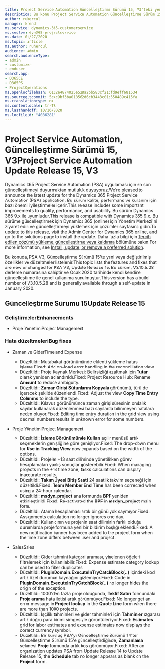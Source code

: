 ```yaml
---
title: Project Service Automation Güncelleştirme Sürümü 15, V3'teki yenilikler veya değişiklikler
description: Bu konu Project Service Automation Güncelleştirme Sürüm 15, V3'teki yenilikler hakkında bilgi sağlar.
author: ruhercul
manager: kfend
ms.service: dynamics-365-customerservice
ms.custom: dyn365-projectservice
ms.date: 01/27/2020
ms.topic: article
ms.author: ruhercul
audience: Admin
search.audienceType:
- admin
- customizer
- enduser
search.app:
- D365CE
- D365PS
- ProjectOperations
ms.openlocfilehash: 6112e4874025e528a2bb583cf215fd9eff681534
ms.sourcegitcommit: 5c4c9bf3ba018562d6cb3443c01d550489c415fa
ms.translationtype: HT
ms.contentlocale: tr-TR
ms.lasthandoff: 10/16/2020
ms.locfileid: "4086281"
---
```

# <a name="project-service-automation-update-release-15-v3"></a><span data-ttu-id="fe7a2-103">Project Service Automation, Güncelleştirme Sürümü 15, V3</span><span class="sxs-lookup"><span data-stu-id="fe7a2-103">Project Service Automation Update Release 15, V3</span></span>

<span data-ttu-id="fe7a2-104">Dynamics 365 Project Service Automation (PSA) uygulaması için en son güncelleştirmeyi duyurmaktan mutluluk duyuyoruz.</span><span class="sxs-lookup"><span data-stu-id="fe7a2-104">We’re pleased to announce the latest update for the Dynamics 365 Project Service Automation (PSA) application.</span></span> <span data-ttu-id="fe7a2-105">Bu sürüm kalite, performans ve kullanım için bazı önemli iyileştirmeler içerir.</span><span class="sxs-lookup"><span data-stu-id="fe7a2-105">This release includes some important improvements to quality, performance, and usability.</span></span> <span data-ttu-id="fe7a2-106">Bu sürüm Dynamics 365 9.x ile uyumludur.</span><span class="sxs-lookup"><span data-stu-id="fe7a2-106">This release is compatible with Dynamics 365 9.x.</span></span> <span data-ttu-id="fe7a2-107">Bu sürüme güncelleştirmek için Dynamics 365 (online) için Yönetim Merkezi'ni ziyaret edin ve güncelleştirmeyi yüklemek için çözümler sayfasına gidin.</span><span class="sxs-lookup"><span data-stu-id="fe7a2-107">To update to this release, visit the Admin Center for Dynamics 365 online, and go to the solutions page to install the update.</span></span> <span data-ttu-id="fe7a2-108">Daha fazla bilgi için [Tercih edilen çözümü yükleme, güncelleştirme veya kaldırma](https://docs.microsoft.com/power-platform/admin/install-remove-preferred-solution) bölümüne bakın.</span><span class="sxs-lookup"><span data-stu-id="fe7a2-108">For more information, see [Install, update, or remove a preferred solution](https://docs.microsoft.com/power-platform/admin/install-remove-preferred-solution).</span></span>

<span data-ttu-id="fe7a2-109">Bu konuda, PSA V3, Güncelleştirme Sürümü 15'te yeni veya değiştirilmiş özellikler ve düzeltmeler listelenir.</span><span class="sxs-lookup"><span data-stu-id="fe7a2-109">This topic lists the features and fixes that are new or changed for PSA V3, Update Release 15.</span></span> <span data-ttu-id="fe7a2-110">Bu sürüm, V3.10.5.28 derleme numarasına sahiptir ve Ocak 2020 tarihinde kendi kendine güncelleştirme ile genel kullanıma sunulmuştur.</span><span class="sxs-lookup"><span data-stu-id="fe7a2-110">This version has a build number of V3.10.5.28 and is generally available through a self-update in January 2020.</span></span>

## <a name="update-release-15"></a><span data-ttu-id="fe7a2-111">Güncelleştirme Sürümü 15</span><span class="sxs-lookup"><span data-stu-id="fe7a2-111">Update Release 15</span></span> 

### <a name="enhancements"></a><span data-ttu-id="fe7a2-112">Geliştirmeler</span><span class="sxs-lookup"><span data-stu-id="fe7a2-112">Enhancements</span></span>

- <span data-ttu-id="fe7a2-113">Proje Yönetimi</span><span class="sxs-lookup"><span data-stu-id="fe7a2-113">Project Management</span></span>

### <a name="bug-fixes"></a><span data-ttu-id="fe7a2-114">Hata düzeltmeleri</span><span class="sxs-lookup"><span data-stu-id="fe7a2-114">Bug fixes</span></span>

- <span data-ttu-id="fe7a2-115">Zaman ve Gider</span><span class="sxs-lookup"><span data-stu-id="fe7a2-115">Time and Expense</span></span>

  - <span data-ttu-id="fe7a2-116">Düzeltildi: Mutabakat görünümünde eklenti yükleme hatası işleme.</span><span class="sxs-lookup"><span data-stu-id="fe7a2-116">Fixed: Add on-load error handling in the reconciliation view.</span></span>
  - <span data-ttu-id="fe7a2-117">Düzeltildi: Proje Kaynak Merkezi: Belirsizliği azaltmak için **Tutar** olarak yeniden adlandırıldı.</span><span class="sxs-lookup"><span data-stu-id="fe7a2-117">Fixed: Project Resource Hub: Rename **Amount** to reduce ambiguity.</span></span>
  - <span data-ttu-id="fe7a2-118">Düzeltildi: **Zaman Girişi Sütunlarını Kopyala** görünümü, türü de içerecek şekilde düzenlendi.</span><span class="sxs-lookup"><span data-stu-id="fe7a2-118">Fixed: Adjust the view **Copy Time Entry Columns** to include the type.</span></span>
  - <span data-ttu-id="fe7a2-119">Düzeltildi: Kılavuz görünümünde zaman girişi süresinin ondalık sayılar kullanarak düzenlenmesi bazı sayılarda bilinmeyen hatalara neden oluyor.</span><span class="sxs-lookup"><span data-stu-id="fe7a2-119">Fixed: Editing time entry duration in the grid view using decimal numbers results in unknown error for some numbers.</span></span>

- <span data-ttu-id="fe7a2-120">Proje Yönetimi</span><span class="sxs-lookup"><span data-stu-id="fe7a2-120">Project Management</span></span>

  - <span data-ttu-id="fe7a2-121">Düzeltildi: **İzleme Görünümünde Kullan** açılır menüsü artık seçeneklerin genişliğine göre genişliyor.</span><span class="sxs-lookup"><span data-stu-id="fe7a2-121">Fixed: The drop-down menu for **Use in Tracking View** now expands based on the width of the options.</span></span>
  - <span data-ttu-id="fe7a2-122">Düzeltildi: Projeler +13 saat diliminde yönetilirken görev hesaplamaları yanlış sonuçlar gösterebilir.</span><span class="sxs-lookup"><span data-stu-id="fe7a2-122">Fixed: When managing projects in the +13 time zone, tasks calculations can display inaccurate results.</span></span>
  - <span data-ttu-id="fe7a2-123">Düzeltildi: **Takım Üyesi Bitiş Saati** 24 saatlik takvim seçeneği için düzeltildi.</span><span class="sxs-lookup"><span data-stu-id="fe7a2-123">Fixed: **Team Member End Time** has been corrected when using a 24-hour calendar.</span></span>
  - <span data-ttu-id="fe7a2-124">Düzeltildi: **msdyn_project** ana formunda **BPF** yeniden etkinleştirildi.</span><span class="sxs-lookup"><span data-stu-id="fe7a2-124">Fixed: Re-activated the **BPF** in **msdyn_project** main form.</span></span>
  - <span data-ttu-id="fe7a2-125">Düzeltildi: Atama hesaplaması artık bir günü yok saymıyor.</span><span class="sxs-lookup"><span data-stu-id="fe7a2-125">Fixed: Assignments calculation no longer ignores one day.</span></span>
  - <span data-ttu-id="fe7a2-126">Düzeltildi: Kullanıcının ve projenin saat diliminin farklı olduğu durumlarda proje formuna yeni bir bildirim başlığı eklendi.</span><span class="sxs-lookup"><span data-stu-id="fe7a2-126">Fixed: A new notification banner has been added to the project form when the time zone differs between user and project.</span></span>

- <span data-ttu-id="fe7a2-127">Sales</span><span class="sxs-lookup"><span data-stu-id="fe7a2-127">Sales</span></span>

  - <span data-ttu-id="fe7a2-128">Düzeltildi: Gider tahmini kategori araması, yinelenen öğeleri filtrelemek için kullanılabilir.</span><span class="sxs-lookup"><span data-stu-id="fe7a2-128">Fixed: Expense estimate category lookup can be used to filter duplicates.</span></span>
  - <span data-ttu-id="fe7a2-129">Düzeltildi: **PluginDomain.ExecuteInTryCatchBlock(..)** içindeki kod artık özel durumun kaynağını gizlemiyor.</span><span class="sxs-lookup"><span data-stu-id="fe7a2-129">Fixed: Code in **PluginDomain.ExecuteInTryCatchBlock(..)** no longer hides the origin of the exception.</span></span>
  - <span data-ttu-id="fe7a2-130">Düzeltildi: 1000'den fazla proje olduğunda, **Teklif Satırı** formundaki **Proje arama** hata iletisi artık görünmüyor.</span><span class="sxs-lookup"><span data-stu-id="fe7a2-130">Fixed: No longer get an error message in **Project lookup** in the **Quote Line** form when there are more than 1000 projects.</span></span>
  - <span data-ttu-id="fe7a2-131">Düzeltildi: İşçilik tahminleri ve gider tahminleri için **Tahminler** ızgarası artık doğru para birimi simgesiyle görüntüleniyor.</span><span class="sxs-lookup"><span data-stu-id="fe7a2-131">Fixed: **Estimates** grid for labor estimates and expense estimates now displays the correct currency symbol.</span></span>
  - <span data-ttu-id="fe7a2-132">Düzeltildi: Bir kuruluş PSA'yı Güncelleştirme Sürümü 14'ten Güncelleştirme Sürümü 15'e güncelleştirdiğinde, **Zamanlama** sekmesi **Proje** formunda artık boş görünmüyor.</span><span class="sxs-lookup"><span data-stu-id="fe7a2-132">Fixed: After an organization updates PSA from Update Release 14 to Update Release 15, the **Schedule** tab no longer appears as blank on the **Project** form.</span></span>
